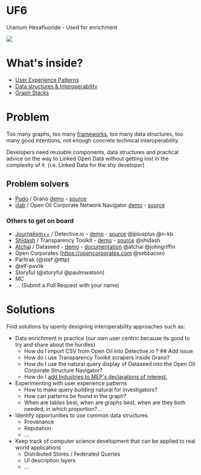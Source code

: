 # UF6

Uranium Hexafluoride - Used for enrichment

![](http://upload.wikimedia.org/wikipedia/commons/thumb/9/94/Uranium_hexafluoride_crystals_sealed_in_an_ampoule.jpg/330px-Uranium_hexafluoride_crystals_sealed_in_an_ampoule.jpg)

# What's inside?

 - [User Experience Patterns](ux.md)
 - [Data structures & Interoperability](data.md)
 - [Graph Stacks](stacks.md)

# Problem

Too many graphs, too many [frameworks](https://docs.google.com/a/iilab.org/spreadsheet/ccc?key=0AplklDf0nYxWdFhmTWZUc0o0SzAzMkRuMTZCUVBVeHc&usp=drive_web#gid=0), too many data structures, too many good intentions, not enough concrete technical interoperability.

Developers need reusable components, data structures and practical advice on the way to Linked Open Data without getting lost in the complexity of it. (i.e. Linked Data for the shy developer)

## Problem solvers
 - [Pudo](http://granoproject.org/) / Grano [demo](http://beta.grano.cc/#/) - [source](https://github.com/granoproject)
 - [iilab](https://iilab.org) / Open Oil Corporate Network Navigator [demo](https://openoil.iilab.org) - [source](https://github.com/iilab/openoil)

### Others to get on board
 - [Journalism++](http://www.jplusplus.org/en/) / Detective.io - [demo](http://www.detective.io) - [source](https://github.com/jplusplus/detective.io) @jplusplus @n-kb 
 - [Shidash](https://github.com/shidash) / Transparency Toolkit - [demo](http://transparencytoolkit.org/) - [source](https://github.com/TransparencyToolkit/Transparency-Toolkit) @shidash
 - [Atchai](http://www.atchai.com/) / Dataseed - [demo](https://getdataseed.com/visualise/mortality/1) - [documentation](https://getdataseed.com/documentation) @atchai @johngriffin
 - Open Corporates (https://opencorporates.com @sebbacon)
 - Parltrak (@stef @tttp)
 - @elf-pavlik
 - Storyful (@storyful @paulmwatson)
 - MC
 - ... (Submit a Pull Request with your name)

# Solutions

Find solutions by openly designing interoperability approaches such as:
 - Data enrichment in practice (our own user centric because its good to try and share about the hurdles)
   - How do I import CSV from Open Oil into Detective.io ? ## Add issue
   - How do I use Transparency Toolkit scrapers inside Grano?
   - How do I use the natural query display of Dataseed into the Open Oil Corporate Structure Navigator? 
   - How do I [add Industries to MEP's declarations of interest.](https://twitter.com/eucampaign/status/491276416605253632)
 - Experimenting with user experience patterns
   - How to make query building natural for investigators?
   - How can patterns be found in the graph?
   - When are tables best, when are graphs best, when are they both needed, in which proportion?...
 - Identify opportunities to use common data structures 
   - Provenance
   - Reputation
   - ...
 - Keep track of computer science development that can be applied to real world applications
   - Distributed Stores / Federated Queries
   - UI description layers
   - ...

